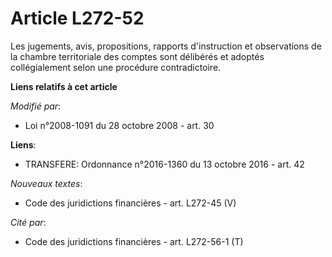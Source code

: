 # Article L272-52

Les jugements, avis, propositions, rapports d'instruction et observations de la chambre territoriale des comptes sont
délibérés et adoptés collégialement selon une procédure contradictoire.

**Liens relatifs à cet article**

_Modifié par_:

  - Loi n°2008-1091 du 28 octobre 2008 - art. 30

**Liens**:

  - TRANSFERE: Ordonnance n°2016-1360 du 13 octobre 2016 - art. 42

_Nouveaux textes_:

  - Code des juridictions financières - art. L272-45 (V)

_Cité par_:

  - Code des juridictions financières - art. L272-56-1 (T)
